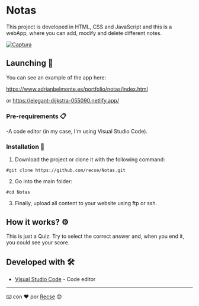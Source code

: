 # Notas

This project is developed in HTML, CSS and JavaScript and this is a webApp, where you can add, modify and delete different notes.

<a href="https://ibb.co/K6Czqjd"><img src="https://i.ibb.co/R2L40pf/Captura.jpg" alt="Captura" border="0"></a>

## Launching 🚀

You can see an example of the app here:

https://www.adrianbelmonte.es/portfolio/notas/index.html

or
https://elegant-dijkstra-055090.netlify.app/

### Pre-requirements 📋

-A code editor (in my case, I'm using Visual Studio Code).

### Installation 🔧

1) Download the project or clone it with the following command:
```
#git clone https://github.com/recse/Notas.git
```
2) Go into the main folder:
```
#cd Notas
```
3) Finally, upload all content to your website using ftp or ssh.

## How it works? ⚙️

This is just a Quiz. Try to select the correct answer and, when you end it, you could see your score.


## Developed with 🛠️

* [Visual Studio Code](https://code.visualstudio.com/) - Code editor

---
⌨️ con ❤️ por [Recse](https://github.com/recse) 😊

